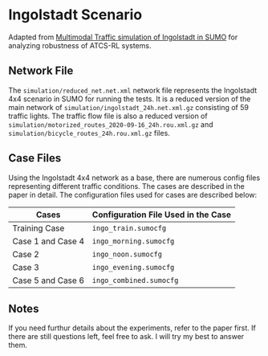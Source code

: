 # Ingolstadt Scenario

Adapted from [Multimodal Traffic simulation of Ingolstadt in SUMO](https://github.com/TUM-VT/sumo_ingolstadt) for analyzing robustness of ATCS-RL systems.

## Network File
The `simulation/reduced_net.net.xml` network file represents the Ingolstadt 4x4 scenario in SUMO for running the tests. It is a reduced version of the main network of `simulation/ingolstadt_24h.net.xml.gz` consisting of 59 traffic lights. The traffic flow file is also a reduced version of `simulation/motorized_routes_2020-09-16_24h.rou.xml.gz` and `simulation/bicycle_routes_24h.rou.xml.gz` files. 

## Case Files
Using the Ingolstadt 4x4 network as a base, there are numerous config files representing different traffic conditions. The cases are described in the paper in detail. The configuration files used for cases are described below:

| Cases  | Configuration File Used in the Case |
| ------------- | ------------- |
| Training Case  | `ingo_train.sumocfg`  |
| Case 1 and Case 4  | `ingo_morning.sumocfg`  |
| Case 2  | `ingo_noon.sumocfg`  |
| Case 3  | `ingo_evening.sumocfg`  |
| Case 5 and Case 6  | `ingo_combined.sumocfg`  |

## Notes
If you need furthur details about the experiments, refer to the paper first. If there are still questions left, feel free to ask. I will try my best to answer them.


